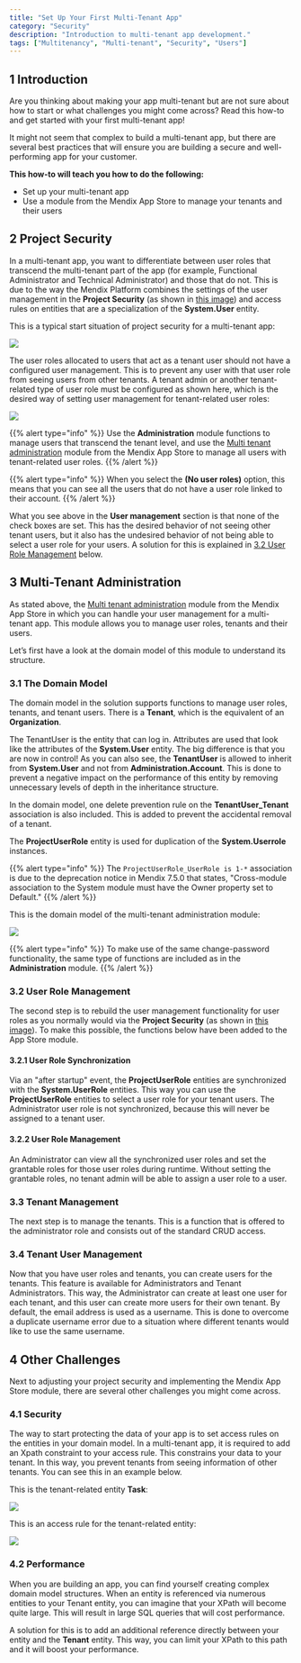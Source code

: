 ```yaml
---
title: "Set Up Your First Multi-Tenant App"
category: "Security"
description: "Introduction to multi-tenant app development."
tags: ["Multitenancy", "Multi-tenant", "Security", "Users"]
---
```


## 1 Introduction

Are you thinking about making your app multi-tenant but are not sure about how to start or what challenges you might come across? Read this how-to and get started with your first multi-tenant app!

It might not seem that complex to build a multi-tenant app, but there are several best practices that will ensure you are building a secure and well-performing app for your customer.

**This how-to will teach you how to do the following:**

* Set up your multi-tenant app
* Use a module from the Mendix App Store to manage your tenants and their users

## 2 Project Security

In a multi-tenant app, you want to differentiate between user roles that transcend the multi-tenant part of the app (for example, Functional Administrator and Technical Administrator) and those that do not. This is due to the way the Mendix Platform combines the settings of the user management in the **Project Security** (as shown in [this image](#Figure2)) and access rules on entities that are a specialization of the **System.User** entity.

This is a typical start situation of project security for a multi-tenant app:

![](attachments/set-up-your-first-multi-tenant-app/00_TypicalProjectSecurity.png)

The user roles allocated to users that act as a tenant user should not have a configured user management. This is to prevent any user with that user role from seeing users from other tenants. A tenant admin or another tenant-related type of user role must be configured as shown here, which is the desired way of setting user management for tenant-related user roles:

<a name="Figure2"></a>![](attachments/set-up-your-first-multi-tenant-app/01_ConfigurationOfTenantAdmin.png)

{{% alert type="info" %}}
Use the **Administration** module functions to manage users that transcend the tenant level, and use the [Multi tenant administration](https://appstore.home.mendix.com/link/app/80498/) module from the Mendix App Store to manage all users with tenant-related user roles.
{{% /alert %}}

{{% alert type="info" %}}
When you select the **(No user roles)** option, this means that you can see all the users that do not have a user role linked to their account.
{{% /alert %}}

What you see above in the **User management** section is that none of the check boxes are set. This has the desired behavior of not seeing other tenant users, but it also has the undesired behavior of not being able to select a user role for your users. A solution for this is explained in [3.2 User Role Management](#UserRoleManagement) below.

## 3 Multi-Tenant Administration

As stated above, the [Multi tenant administration](https://appstore.home.mendix.com/link/app/80498/) module from the Mendix App Store in which you can handle your user management for a multi-tenant app. This module allows you to manage user roles, tenants and their users. 

Let’s first have a look at the domain model of this module to understand its structure.

### 3.1 The Domain Model

The domain model in the solution supports functions to manage user roles, tenants, and tenant users. There is a **Tenant**, which is the equivalent of an **Organization**.

The TenantUser is the entity that can log in. Attributes are used that look like the attributes of the **System.User** entity. The big difference is that you are now in control! As you can also see, the **TenantUser** is allowed to inherit from **System.User** and not from **Administration.Account**. This is done to prevent a negative impact on the performance of this entity by removing unnecessary levels of depth in the inheritance structure.

In the domain model, one delete prevention rule on the **TenantUser_Tenant** association is also included. This is added to prevent the accidental removal of a tenant.

The **ProjectUserRole** entity is used for duplication of the **System.Userrole** instances.

{{% alert type="info" %}}
The `ProjectUserRole_UserRole is 1-*` association is due to the deprecation notice in Mendix 7.5.0 that states, "Cross-module association to the System module must have the Owner property set to Default."
{{% /alert %}}

This is the domain model of the multi-tenant administration module:

![](attachments/set-up-your-first-multi-tenant-app/02_MultiTenantAdministrationDomainModel.png)

{{% alert type="info" %}}
To make use of the same change-password functionality, the same type of functions are included as in the **Administration** module.
{{% /alert %}}

### 3.2 User Role Management<a name="UserRoleManagement"></a>

The second step is to rebuild the user management functionality for user roles as you normally would via the **Project Security** (as shown in [this image](#Figure2)). To make this possible, the functions below have been added to the App Store module.

#### 3.2.1	User Role Synchronization

Via an "after startup" event, the **ProjectUserRole** entities are synchronized with the **System.UserRole** entities. This way you can use the **ProjectUserRole** entities to select a user role for your tenant users. The Administrator user role is not synchronized, because this will never be assigned to a tenant user.

#### 3.2.2	User Role Management

An Administrator can view all the synchronized user roles and set the grantable roles for those user roles during runtime. Without setting the grantable roles, no tenant admin will be able to assign a user role to a user.

### 3.3 Tenant Management

The next step is to manage the tenants. This is a function that is offered to the administrator role and consists out of the standard CRUD access.

### 3.4 Tenant User Management

Now that you have user roles and tenants, you can create users for the tenants. This feature is available for Administrators and Tenant Administrators. This way, the Administrator can create at least one user for each tenant, and this user can create more users for their own tenant. By default, the email address is used as a username. This is done to overcome a duplicate username error due to a situation where different tenants would like to use the same username.

## 4 Other Challenges

Next to adjusting your project security and implementing the Mendix App Store module, there are several other challenges you might come across.

### 4.1 Security

The way to start protecting the data of your app is to set access rules on the entities in your domain model. In a multi-tenant app, it is required to add an Xpath constraint to your access rule. This constrains your data to your tenant. In this way, you prevent tenants from seeing information of other tenants. You can see this in an example below.

This is the tenant-related entity **Task**:

![](attachments/set-up-your-first-multi-tenant-app/03_TenantEntities.png)

This is an access rule for the tenant-related entity:

![](attachments/set-up-your-first-multi-tenant-app/04_AccessRule.png)

### 4.2 Performance

When you are building an app, you can find yourself creating complex domain model structures. When an entity is referenced via numerous entities to your Tenant entity, you can imagine that your XPath will become quite large. This will result in large SQL queries that will cost performance.

A solution for this is to add an additional reference directly between your entity and the **Tenant** entity. This way, you can limit your XPath to this path and it will boost your performance.
